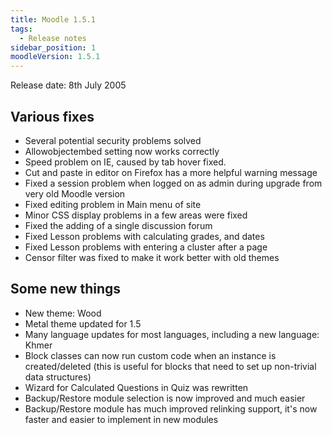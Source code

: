 ```yaml
---
title: Moodle 1.5.1
tags:
  - Release notes
sidebar_position: 1
moodleVersion: 1.5.1
---
```

Release date: 8th July 2005

## Various fixes

- Several potential security problems solved
- Allowobjectembed setting now works correctly
- Speed problem on IE, caused by tab hover fixed.
- Cut and paste in editor on Firefox has a more helpful warning message
- Fixed a session problem when logged on as admin during upgrade from very old Moodle version
- Fixed editing problem in Main menu of site
- Minor CSS display problems in a few areas were fixed
- Fixed the adding of a single discussion forum
- Fixed Lesson problems with calculating grades, and dates
- Fixed Lesson problems with entering a cluster after a page
- Censor filter was fixed to make it work better with old themes

## Some new things

- New theme: Wood
- Metal theme updated for 1.5
- Many language updates for most languages, including a new language: Khmer
- Block classes can now run custom code when an instance is created/deleted (this is useful for blocks that need to set up non-trivial data structures)
- Wizard for Calculated Questions in Quiz was rewritten
- Backup/Restore module selection is now improved and much easier
- Backup/Restore module has much improved relinking support, it's now faster and easier to implement in new modules
